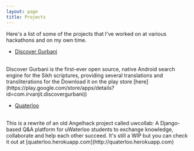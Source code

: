 ```yaml
---
layout: page
title: Projects
---
```


Here's a list of some of the projects that I've worked on at various hackathons and on my own time.

* [Discover Gurbani](https://github.com/sikhyouthfederation/discovergurbani)
<br>
Discover Gurbani is the first-ever open source, native Android search engine for the Sikh scriptures, providing several translations and transliterations for the  Download it on the play store [here](https://play.google.com/store/apps/details?id=com.irvanjit.discovergurbani))

* [Quaterloo](https://github.com/irvanjit/quaterloo)
<br>
This is a rewrite of an old Angelhack project called uwcollab: A Django-based Q&A platform for uWaterloo students to exchange knowledge, collaborate and help each other succeed. It's still a WIP but you can check it out at [quaterloo.herokuapp.com](http://quaterloo.herokuapp.com)
